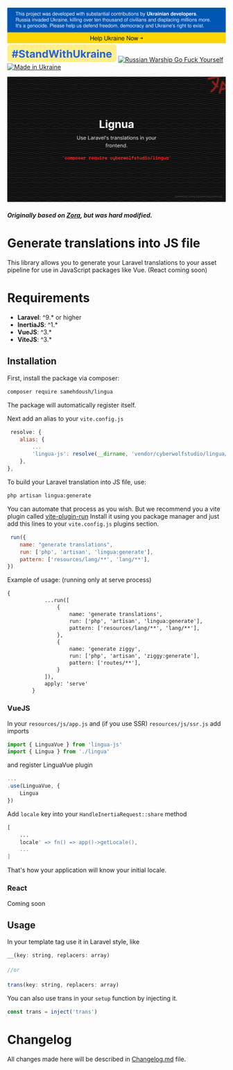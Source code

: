 [![Stand With Ukraine](https://raw.githubusercontent.com/vshymanskyy/StandWithUkraine/main/banner-direct.svg)](https://stand-with-ukraine.pp.ua)
[![Stand With Ukraine](https://raw.githubusercontent.com/vshymanskyy/StandWithUkraine/main/badges/StandWithUkraine.svg)](https://stand-with-ukraine.pp.ua)
[![Russian Warship Go Fuck Yourself](https://raw.githubusercontent.com/vshymanskyy/StandWithUkraine/main/badges/RussianWarship.svg)](https://stand-with-ukraine.pp.ua)
[![Made in Ukraine](https://img.shields.io/badge/made_in-ukraine-ffd700.svg?labelColor=0057b7)](https://stand-with-ukraine.pp.ua)

![](./assets/logo.png)

##### Originally based on [Zora](https://github.com/jetstreamlabs/zora), but was hard modified.

# Generate translations into JS file

This library allows you to generate your Laravel translations to your asset pipeline for use in JavaScript packages like
Vue. (React coming soon)

# Requirements

* **Laravel**: ^9.* or higher
* **InertiaJS**: ^1.*
* **VueJS**: ^3.*
* **ViteJS**: ^3.*

## Installation

First, install the package via composer:

``` bash
composer require samehdoush/lingua
```

The package will automatically register itself.

Next add an alias to your `vite.config.js`

```js
 resolve: {
    alias: {
        ...
        'lingua-js': resolve(__dirname, 'vendor/cyberwolfstudio/lingua/dist/index.js')
    },
},
```

To build your Laravel translation into JS file, use:
```bash
php artisan lingua:generate
```

You can automate that process as you wish.
But we recommend you a vite plugin called [vite-plugin-run](https://github.com/innocenzi/vite-plugin-run)
Install it using you package manager and just add this lines to your `vite.config.js` plugins section.
```js
 run({
    name: "generate translations",
    run: ['php', 'artisan', 'lingua:generate'],
    pattern: ['resources/lang/**', 'lang/**'],
})
```

Example of usage: (running only at serve process)
```
{
            ...run([
                {
                    name: 'generate translations',
                    run: ['php', 'artisan', 'lingua:generate'],
                    pattern: ['resources/lang/**', 'lang/**'],
                },
                {
                    name: 'generate ziggy',
                    run: ['php', 'artisan', 'ziggy:generate'],
                    pattern: ['routes/**'],
                }
            ]),
            apply: 'serve'
        }
```



### VueJS

In your `resources/js/app.js` and (if you use SSR) `resources/js/ssr.js` add imports

```js
import { LinguaVue } from 'lingua-js'
import { Lingua } from './lingua'
```
and register LinguaVue plugin

```js
...
.use(LinguaVue, {
    Lingua
})
```

Add `locale` key into your `HandleInertiaRequest::share` method

```php
[
    ...
    locale' => fn() => app()->getLocale(),
    ...
]
```
That's how your application will know your initial locale.

### React

Coming soon


## Usage

In your template tag use it in Laravel style, like

```js
__(key: string, replacers: array)

//or

trans(key: string, replacers: array)
```

You can also use trans in your `setup` function by injecting it.

```js
const trans = inject('trans') 
```

# Changelog

All changes made here will be described in [Changelog.md](./CHANGELOG.md) file.
